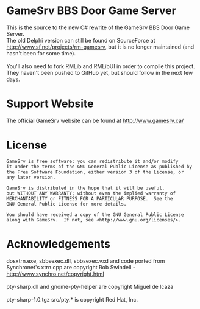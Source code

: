 GameSrv BBS Door Game Server
============================

This is the source to the new C# rewrite of the GameSrv BBS Door Game Server.<br />
The old Delphi version can still be found on SourceForce at http://www.sf.net/projects/rm-gamesrv, but it is no longer maintained (and hasn't been for some time).<br />
<br />
You'll also need to fork RMLib and RMLibUI in order to compile this project.  They haven't been pushed to GitHub yet, but should follow in the next few days.

Support Website
===============

The official GameSrv website can be found at http://www.gamesrv.ca/

License
=======

	GameSrv is free software: you can redistribute it and/or modify
	it under the terms of the GNU General Public License as published by
	the Free Software Foundation, either version 3 of the License, or
	any later version.

	GameSrv is distributed in the hope that it will be useful,
	but WITHOUT ANY WARRANTY; without even the implied warranty of
	MERCHANTABILITY or FITNESS FOR A PARTICULAR PURPOSE.  See the
	GNU General Public License for more details.

	You should have received a copy of the GNU General Public License
	along with GameSrv.  If not, see <http://www.gnu.org/licenses/>.
	
Acknowledgements
================

dosxtrn.exe, sbbsexec.dll, sbbsexec.vxd and code ported from Synchronet's xtrn.cpp are copyright Rob Swindell - http://www.synchro.net/copyright.html<br />
<br />
pty-sharp.dll and gnome-pty-helper are copyright Miguel de Icaza<br />
<br />
pty-sharp-1.0.tgz src/pty.* is copyright Red Hat, Inc.<br />
<br />

